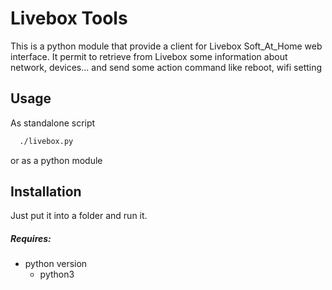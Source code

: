 # Livebox Tools

This is a python module that provide a client for Livebox Soft_At_Home web interface.
It permit to retrieve from Livebox some information about network, devices...
and send some action command like reboot, wifi setting

## Usage

As standalone script
```bash
  ./livebox.py
```

or as a python module

## Installation

Just put it into a folder and run it.

##### Requires:
  - python version
    * python3